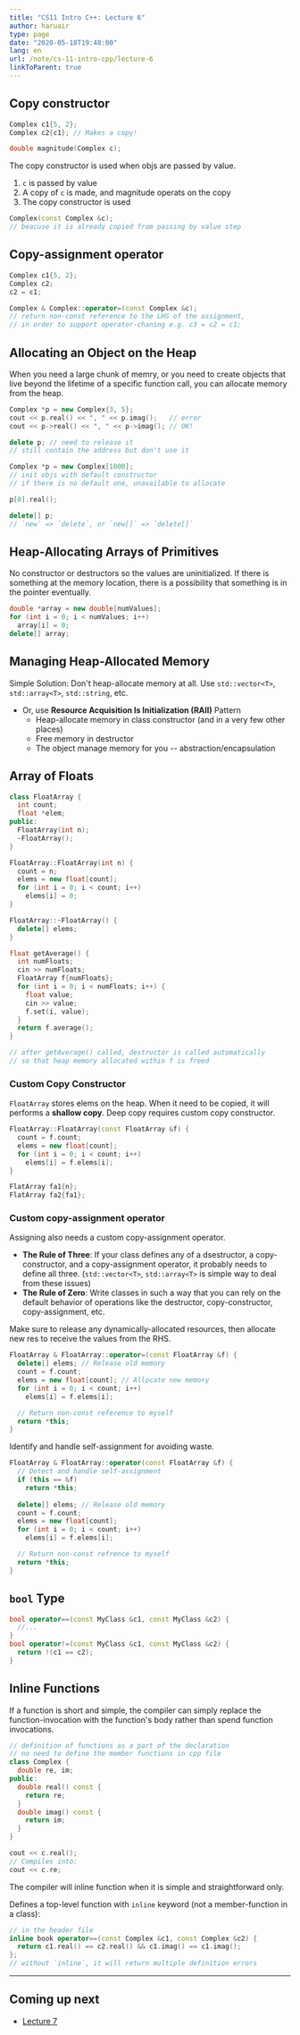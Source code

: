 ```yaml
---
title: "CS11 Intro C++: Lecture 6"
author: haruair
type: page
date: "2020-05-18T19:48:00"
lang: en
url: /note/cs-11-intro-cpp/lecture-6
linkToParent: true
---
```


## Copy constructor

```cpp
Complex c1{5, 2};
Complex c2{c1}; // Makes a copy!
```

```cpp
double magnitude(Complex c);
```

The copy constructor is used when objs are passed by value.

1. `c` is passed by value
1. A copy of `c` is made, and magnitude operats on the copy
1. The copy constructor is used

```cpp
Complex(const Complex &c);
// beacuse it is already copied from passing by value step
```

## Copy-assignment operator

```cpp
Complex c1{5, 2};
Complex c2;
c2 = c1;
```

```cpp
Complex & Complex::operator=(const Complex &c);
// return non-const reference to the LHS of the assignment,
// in order to support operator-chaning e.g. c3 = c2 = c1;
```

## Allocating an Object on the Heap

When you need a large chunk of memry, or you need to create objects that live beyond the lifetime of a specific function call, you can allocate memory from the heap.

```cpp
Complex *p = new Complex{3, 5};
cout << p.real() << ", " << p.imag();   // error
cout << p->real() << ", " << p->imag(); // OK!

delete p; // need to release it
// still contain the address but don't use it
```

```cpp
Complex *p = new Complex[1000];
// init objs with default constructor
// if there is no default one, unavailable to allocate

p[0].real();

delete[] p;
// `new` => `delete`, or `new[]` => `delete[]`
```

## Heap-Allocating Arrays of Primitives

No constructor or destructors so the values are uninitialized. If there is something at the memory location, there is a possibility that something is in the pointer eventually.

```cpp
double *array = new double[numValues];
for (int i = 0; i < numValues; i++)
  array[i] = 0;
delete[] array;
```

## Managing Heap-Allocated Memory

Simple Solution: Don't heap-allocate memory at all. Use `std::vector<T>`, `std::array<T>`, `std::string`, etc.

- Or, use **Resource Acquisition Is Initialization (RAII)** Pattern
  - Heap-allocate memory in class constructor (and in a very few other places)
  - Free memory in destructor
  - The object manage memory for you -- abstraction/encapsulation

## Array of Floats

```cpp
class FloatArray {
  int count;
  float *elem;
public:
  FloatArray(int n);
  ~FloatArray();
}

FloatArray::FloatArray(int n) {
  count = n;
  elems = new float[count];
  for (int i = 0; i < count; i++)
    elems[i] = 0;
}

FloatArray::~FloatArray() {
  delete[] elems;
}

float getAverage() {
  int numFloats;
  cin >> numFloats;
  FloatArray f{numFloats};
  for (int i = 0; i < numFloats; i++) {
    float value;
    cin >> value;
    f.set(i, value);
  }
  return f.average();
}

// after getAverage() called, destructor is called automatically
// so that heap memory allocated within f is freed
```

### Custom Copy Constructor

`FloatArray` stores elems on the heap. When it need to be copied, it will performs a **shallow copy**. Deep copy requires custom copy constructor.

```cpp
FloatArray::FloatArray(const FloatArray &f) {
  count = f.count;
  elems = new float[count];
  for (int i = 0; i < count; i++)
    elems[i] = f.elems[i];
}

FlatArray fa1{n};
FlatArray fa2{fa1};
```

### Custom copy-assignment operator

Assigning also needs a custom copy-assignment operator.

- **The Rule of Three**: If your class defines any of a dsestructor, a copy-constructor, and a copy-assignment operator, it probably needs to define all three. (`std::vector<T>`, `std::array<T>` is simple way to deal from these issues)
- **The Rule of Zero**: Write classes in such a way that you can rely on the default behavior of operations like the destructor, copy-constructor, copy-assignment, etc.

Make sure to release any dynamically-allocated resources, then allocate new res to receive the values from the RHS.

```cpp
FloatArray & FloatArray::operator=(const FloatArray &f) {
  delete[] elems; // Release old memory
  count = f.count;
  elems = new float[count]; // Allocate new memory
  for (int i = 0; i < count; i++)
    elems[i] = f.elems[i];

  // Return non-const reference to myself
  return *this;
}
```

Identify and handle self-assignment for avoiding waste.

```cpp
FloatArray & FloatArray::operator(const FloatArray &f) {
  // Detect and handle self-assignment
  if (this == &f)
    return *this;
  
  delete[] elems; // Release old memory
  count = f.count;
  elems = new float[count];
  for (int i = 0; i < count; i++)
    elems[i] = f.elems[i];

  // Return non-const refrence to myself
  return *this;
}
```

## `bool` Type

```cpp
bool operator==(const MyClass &c1, const MyClass &c2) {
  //...
}
bool operator!=(const MyClass &c1, const MyClass &c2) {
  return !(c1 == c2);
}
```

## Inline Functions

If a function is short and simple, the compiler can simply replace the function-invocation with the function's body rather than spend function invocations.

```cpp
// definition of functions as a part of the declaration
// no need to define the member functions in cpp file
class Complex {
  double re, im;
public:
  double real() const {
    return re;
  }
  double imag() const {
    return im;
  }
}

cout << c.real();
// Compiles into:
cout << c.re;
```

The compiler will inline function when it is simple and straightforward only.

Defines a top-level function with `inline` keyword (not a member-function in a class):

```cpp
// in the header file
inline book operator==(const Complex &c1, const Complex &c2) {
  return c1.real() == c2.real() && c1.imag() == c1.imag();
};
// without `inline`, it will return multiple definition errors
```

---

## Coming up next


- [Lecture 7](/note/cs-11-intro-cpp/lecture-7)

